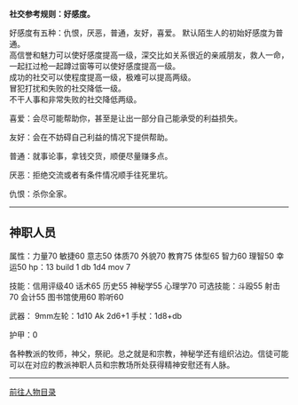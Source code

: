 
**社交参考规则：好感度。**

好感度有五种：仇恨，厌恶，普通，友好，喜爱。
默认陌生人的初始好感度为普通。  
高信誉和魅力可以使好感度提高一级，深交比如关系很近的亲戚朋友，救人一命，一起扛过枪一起蹲过窗等可以使好感度提高一级。  
成功的社交可以使程度提高一级，极难可以提高两级。  
冒犯打扰和失败的社交降低一级。  
不干人事和非常失败的社交降低两级。  

喜爱：会尽可能帮助你，甚至是让出一部分自己能承受的利益损失。

友好：会在不妨碍自己利益的情况下提供帮助。

普通：就事论事，拿钱交货，顺便尽量赚多点。

厌恶：拒绝交流或者有条件情况顺手往死里坑。

仇恨：杀你全家。

---
## 神职人员

属性：力量70 敏捷60 意志50 体质70 外貌70 教育75 体型65 智力60 理智50 幸运50 hp：13 build 1 db 1d4 mov 7

技能：信用评级40 话术65 历史55 神秘学55 心理学70
可选技能：斗殴55 射击70 会计55 图书馆使用60 聆听60

武器：
9mm左轮：1d10
Ak 2d6+1
手杖：1d8+db

护甲：0

各种教派的牧师，神父，祭祀。总之就是和宗教，神秘学还有组织沾边。信徒可能可以在对应的教派神职人员和宗教场所处获得精神安慰还有人脉。

---

[前往人物目录](../人物目录.md)